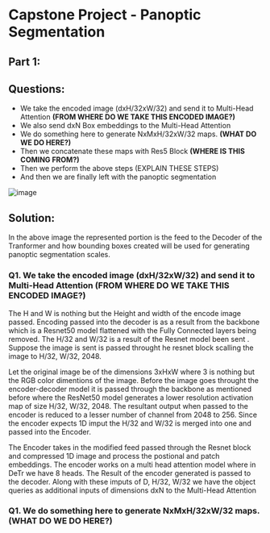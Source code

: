 # Capstone Project - Panoptic Segmentation

## Part 1:

## Questions:

- We take the encoded image (dxH/32xW/32) and send it to Multi-Head Attention **(FROM WHERE DO WE TAKE THIS ENCODED IMAGE?)**
- We also send dxN Box embeddings to the Multi-Head Attention
- We do something here to generate NxMxH/32xW/32 maps. **(WHAT DO WE DO HERE?)**
- Then we concatenate these maps with Res5 Block **(WHERE IS THIS COMING FROM?)**
- Then we perform the above steps (EXPLAIN THESE STEPS)
- And then we are finally left with the panoptic segmentation

![image](https://user-images.githubusercontent.com/51078583/130270831-87ada104-f5d6-4280-82c1-d359603e7295.png)

## Solution:

In the above image the represented portion is the feed to the Decoder of the Tranformer and how bounding boxes created will be used for generating panoptic segmentation scales. 


### Q1. We take the encoded image (dxH/32xW/32) and send it to Multi-Head Attention **(FROM WHERE DO WE TAKE THIS ENCODED IMAGE?)**

The H and W is nothing but the Height and width of the encode image passed. Encoding passed into the decoder is as a result from the backbone which is a Resnet50 model flattened with the Fully Connected layers being removed. The H/32 and W/32 is a result of the Resnet model been sent . Suppose the image is sent is passed throught he resnet block scalling the image to H/32, W/32, 2048. 

Let the original image be of the dimensions 3xHxW where 3 is nothing but the RGB color dimentions of the image. Before the image goes throught the encoder-decoder model it is passed through the backbone as mentioned before where the ResNet50 model generates a lower resolution activation map of size H/32, W/32, 2048. The resultant output when passed to the encoder is reduced to a lesser number of channel from 2048 to 256. Since the encoder expects 1D imput the H/32 and W/32 is merged into one and passed into the Encoder. 

The Encoder takes in the modified feed passed through the Resnet block and compressed 1D image and process the postional and patch embeddings. The encoder works on a multi head attention model where in DeTr we have 8 heads. The Result of the encoder generated is passed to the decoder. Along with these imputs of D, H/32, W/32 we have the object queries as additional inputs of dimensions dxN to the Multi-Head Attention

### Q1. We do something here to generate NxMxH/32xW/32 maps. **(WHAT DO WE DO HERE?)**
